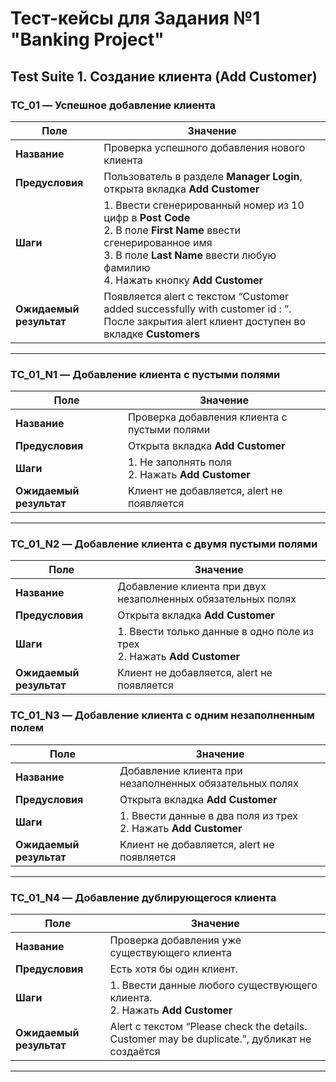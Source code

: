 # Тест-кейсы для Задания №1 "Banking Project"

## Test Suite 1. Создание клиента (Add Customer)

### TC_01 — Успешное добавление клиента
| Поле | Значение |
|------|-----------|
| **Название** | Проверка успешного добавления нового клиента |
| **Предусловия** | Пользователь в разделе **Manager Login**, открыта вкладка **Add Customer** |
| **Шаги** | 1. Ввести сгенерированный номер из 10 цифр в **Post Code**<br>2. В поле **First Name** ввести сгенерированное имя<br>3. В поле  **Last Name** ввести любую фамилию <br>4. Нажать кнопку **Add Customer** |
| **Ожидаемый результат** | Появляется alert с текстом “Customer added successfully with customer id : <ID>”. После закрытия alert клиент доступен во вкладке **Customers** |

---

### TC_01_N1 — Добавление клиента с пустыми полями
| Поле | Значение |
|------|-----------|
| **Название** | Проверка добавления клиента с пустыми полями |
| **Предусловия** | Открыта вкладка **Add Customer** |
| **Шаги** | 1. Не заполнять поля<br>2. Нажать **Add Customer** |
| **Ожидаемый результат** | Клиент не добавляется, alert не появляется |

---

### TC_01_N2 — Добавление клиента с двумя пустыми полями
| Поле | Значение |
|------|-----------|
| **Название** | Добавление клиента при двух незаполненных обязательных полях |
| **Предусловия** | Открыта вкладка **Add Customer** |
| **Шаги** | 1. Ввести только данные в одно поле из трех<br>2. Нажать **Add Customer** |
| **Ожидаемый результат** | Клиент не добавляется, alert не появляется |

### TC_01_N3 — Добавление клиента с одним незаполненным полем
| Поле | Значение |
|------|-----------|
| **Название** | Добавление клиента при незаполненных обязательных полях |
| **Предусловия** | Открыта вкладка **Add Customer** |
| **Шаги** | 1. Ввести данные в два поля из трех <br>2. Нажать **Add Customer** |
| **Ожидаемый результат** | Клиент не добавляется, alert не появляется |

---

### TC_01_N4 — Добавление дублирующегося клиента
| Поле | Значение |
|------|-----------|
| **Название** | Проверка добавления уже существующего клиента |
| **Предусловия** | Есть хотя бы один клиент. |
| **Шаги** | 1. Ввести данные любого существующего клиента.<br>2. Нажать **Add Customer** |
| **Ожидаемый результат** | Alert с текстом “Please check the details. Customer may be duplicate.”, дубликат не создаётся |

---
